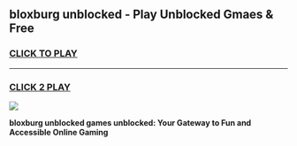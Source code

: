 
## bloxburg unblocked - Play Unblocked Gmaes & Free
<h3>
<a href="https://news.freeplayer.one?title=bloxburg_unblocked&ref=16F">CLICK TO PLAY</a></h3>
<hr>

<h3>
<a href="https://news.freeplayer.one?title=bloxburg_unblocked&ref=16F">CLICK 2 PLAY</a>
  
</h3>

<a href="https://news.freeplayer.one?title=bloxburg_unblocked&ref=16F/"><img src="https://clearcache.store/games.png"></a>


**bloxburg unblocked games unblocked: Your Gateway to Fun and Accessible Online Gaming**
